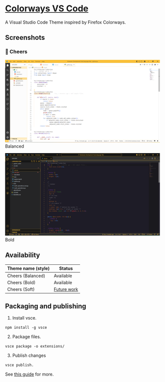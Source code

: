 # [Colorways VS Code](https://marketplace.visualstudio.com/items?itemName=Franthormel.colorways)
A Visual Studio Code Theme inspired by Firefox Colorways.

## Screenshots

### 🍻 Cheers
![Cheers (Balanced)](images/preview/cheers-balanced.png)
Balanced 

![Cheers (Bold)](images/preview/cheers-bold.png)
Bold


## Availability
| Theme name (style) | Status                                                                  |
| ------------------ | ----------------------------------------------------------------------- |
| Cheers (Balanced)  | Available                                                               |
| Cheers (Bold)      | Available                                                               |
| Cheers (Soft)      | [Future work](https://github.com/franthormel/colorways-vscode/issues/4) |

## Packaging and publishing
1. Install vsce.
```
npm install -g vsce
```

2. Package files.
```
vsce package -o extensions/
```

3. Publish changes
```
vsce publish.
```

See [this guide](https://code.visualstudio.com/api/working-with-extensions/publishing-extension) for more.
